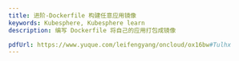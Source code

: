 ```yaml
---
title: 进阶-Dockerfile 构建任意应用镜像
keywords: Kubesphere, Kubesphere learn
description: 编写 Dockerfile 将自己的应用打包成镜像

pdfUrl: https://www.yuque.com/leifengyang/oncloud/ox16bw#Tulhx
---
```


